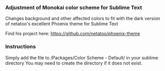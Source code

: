 ### Adjustment of Monokai color scheme for Sublime Text

Changes background and other affected colors to fit with the dark version of netatoo's excellent Phoenix theme for Sublime Text

Find his project here: https://github.com/netatoo/phoenix-theme

### Instructions
Simply add the file to /Packages/Color Scheme - Default/ in your sublime directory
You may need to create the directory if it does not exist.